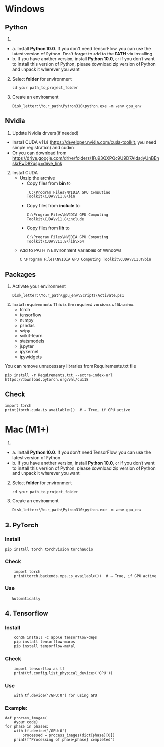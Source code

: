 # Windows
## Python
1.
- a. Install **Python 10.0**. If you don't need TensorFlow, you can use the latest version of Python. Don't forget to add to the **PATH** via installing
- b. If you have another version, install **Python 10.0**, or if you don't want to install this version of Python, please download zip version of Python and unpack it wherever you want
2. Select **folder** for environment
	```
	cd your path_to_project_folder 
	```
3. Create an environment
	```
	Disk_letter:\Your_path\Python310\python.exe -m venv gpu_env
	```
## Nvidia
1. Update Nvidia drivers(if needed)
 - Install CUDA v11.8 (https://developer.nvidia.com/cuda-toolkit, you need simple registration) and cudnn
 - Or you can download from https://drive.google.com/drive/folders/1Fu93QXPQo9U9D7AIdsdyUnBEnskrFwD8?usp=drive_link
2. Install CUDA
   - Unzip the archive
		- Copy files from **bin** to  
	      ```
	       C:\Program Files\NVIDIA GPU Computing Toolkit\CUDA\v11.8\bin
	      ```
	    - Copy files from **include** to  
	      ```
	      C:\Program Files\NVIDIA GPU Computing Toolkit\CUDA\v11.8\include
	      ```
	    - Copy files from **lib** to  
	      ```
	      C:\Program Files\NVIDIA GPU Computing Toolkit\CUDA\v11.8\lib\x64
	      ```
   - Add to PATH in Environment Variables of Windows  
      ```
      C:\Program Files\NVIDIA GPU Computing Toolkit\CUDA\v11.8\bin
      ```
## Packages
1. Activate your environment
	```
	Disk_letter:\Your_path\gpu_env\Scripts\Activate.ps1
	```
2. Install requirements
This is the required versions of libraries:
	- torch
	- tensorflow
	- numpy
	-  pandas
	-  scipy
	-  scikit-learn
	-  statsmodels
	-  jupyter
	-  ipykernel
	-  ipywidgets

You can remove unnecessary libraries from Requirements.txt file
```
pip install -r Requirements.txt --extra-index-url https://download.pytorch.org/whl/cu118
```
## Check
	import torch
   	print(torch.cuda.is_available())  # → True, if GPU active

# Mac (M1+)
1.
- a. Install **Python 10.0**. If you don't need TensorFlow, you can use the latest version of Python
- b. If you have another version, install **Python 10.0**, or if you don't want to install this version of Python, please download zip version of Python and unpack it wherever you want
2. Select **folder** for environment
	```
	cd your path_to_project_folder 
	```
3. Create an environment
	```
	Disk_letter:\Your_path\Python310\python.exe -m venv gpu_env
	```
## 3. PyTorch
### Install
	pip install torch torchvision torchaudio
### Check
    	import torch
		print(torch.backends.mps.is_available())  # → True, if GPU active
### Use
       Automatically	
## 4. Tensorflow
### Install
		conda install -c apple tensorflow-deps
		pip install tensorflow-macos
		pip install tensorflow-metal
 ### Check
    	import tensorflow as tf
		print(tf.config.list_physical_devices('GPU'))
### Use
		with tf.device('/GPU:0') for using GPU
### Example:
	def process_images(
		#your code)
	for phase in phases:
		with tf.device('/GPU:0')
			processed = process_images(dict[phase][0])
		print(f"Processing of phase{phase} completed")
  	
